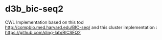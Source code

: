 # d3b_bic-seq2
CWL Implementation based on this tool http://compbio.med.harvard.edu/BIC-seq/ and this cluster implementation : https://github.com/ding-lab/BICSEQ2
